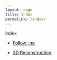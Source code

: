 ```yaml
---
layout: page
title: Index
permalink: /index/
---
```


Index
- [Follow line](https://dhernandezgit.github.io/follow-line/)
<!--- - [Drone](https://dhernandezgit.github.io/drone/) -->
- [3D Reconstruction](https://dhernandezgit.github.io/3d/)